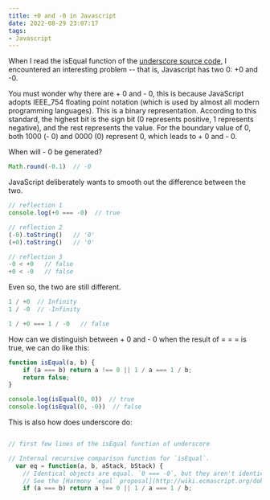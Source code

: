 ```yaml
---
title: +0 and -0 in Javascript
date: 2022-08-29 23:07:17
tags:
- Javascript
---
```


When I read the isEqual function of the [underscore source code][1], I encountered an interesting problem -- that is, Javascript has two 0: +0 and -0.

You must wonder why there are + 0 and - 0, this is because JavaScript adopts IEEE_754 floating point notation (which is used by almost all modern programming languages). This is a binary representation. According to this standard, the highest bit is the sign bit (0 represents positive, 1 represents negative), and the rest represents the value. For the boundary value of 0, both 1000 (- 0) and 0000 (0) represent 0, which leads to + 0 and - 0.

When will - 0 be generated?

```Javascript
Math.round(-0.1)  // -0
```

JavaScript deliberately wants to smooth out the difference between the two.

```Javascript
// reflection 1
console.log(+0 === -0)  // true

// reflection 2
(-0).toString()   // '0'
(+0).toString()   // '0'

// reflection 3
-0 < +0   // false
+0 < -0   // false
```

Even so, the two are still different.

```Javascript
1 / +0  // Infinity
1 / -0  // -Infinity

1 / +0 === 1 / -0   // false
```

How can we distinguish between + 0 and - 0 when the result of = = = is true, we can do like this:

```Javascript
function isEqual(a, b) {
    if (a === b) return a !== 0 || 1 / a === 1 / b;
    return false;
}

console.log(isEqual(0, 0))  // true
console.log(isEqual(0, -0))  // false
```

This is also how does underscore do:
```Javascript

// first few lines of the isEqual function of underscore

// Internal recursive comparison function for `isEqual`.
  var eq = function(a, b, aStack, bStack) {
    // Identical objects are equal. `0 === -0`, but they aren't identical.
    // See the [Harmony `egal` proposal](http://wiki.ecmascript.org/doku.php?id=harmony:egal).
    if (a === b) return a !== 0 || 1 / a === 1 / b;
```

  [1]: https://github.com/lessfish/underscore-analysis/blob/master/underscore-1.8.3.js/src/underscore-1.8.3.js#L1094-L1190